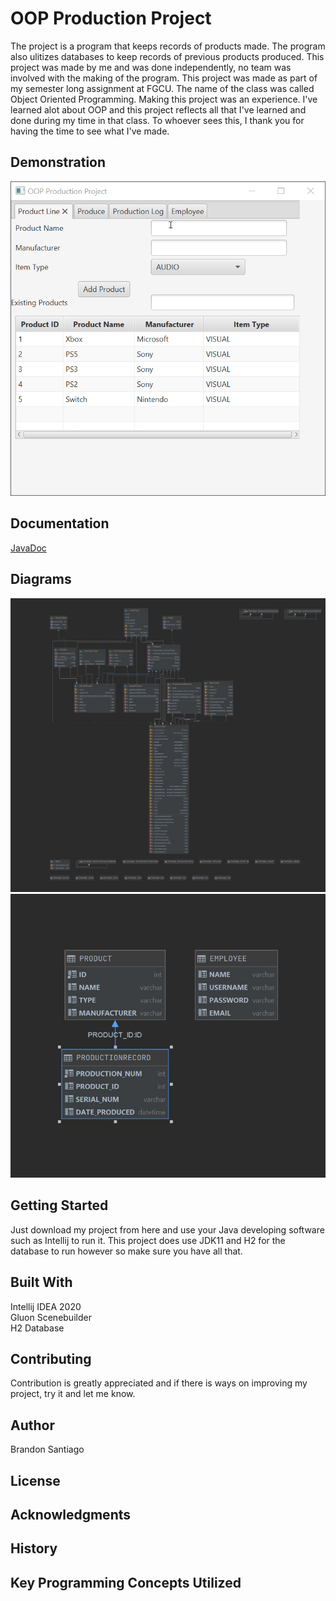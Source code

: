 # OOP Production Project
The project is a program that keeps records of products made. The program also ulitizes databases to keep records of previous products produced.
This project was made by me and was done independently, no team was involved with the making of the program.
This project was made as part of my semester long assignment at FGCU. The name of the class was called Object Oriented Programming.
Making this project was an experience. I've learned alot about OOP and this project reflects all that I've learned and done during my time
in that class. To whoever sees this, I thank you for having the time to see what I've made.

## Demonstration
 ![Alt text](4w4FmSUUr3.gif)
 
## Documentation
[JavaDoc](https://bsantiago25.github.io/OOPProduction/javadocs/index.html)

## Diagrams
![Alt text](ClassDiagram.JPG)
![Alt text](classDiagramDb.JPG)

## Getting Started
Just download my project from here and use your Java developing software such as Intellij
to run it. This project does use JDK11 and H2 for the database to run however so make sure you have all that.

## Built With
Intellij IDEA 2020<br />
Gluon Scenebuilder<br />
H2 Database

## Contributing
Contribution is greatly appreciated and if there is ways on improving my project, try it and let me know.

## Author
Brandon Santiago

## License


## Acknowledgments


## History


## Key Programming Concepts Utilized
